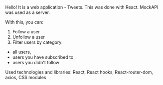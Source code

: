 Hello! It is a web application - Tweets. This was done with React. MockAPI was
used as a server.

With this, you can:

1. Follow a user
2. Unfollow a user
3. Filter users by category:

- all users,
- users you have subscribed to
- users you didn't follow

Used technologies and libraries: React, React hooks, React-router-dom, axios, CSS modules
